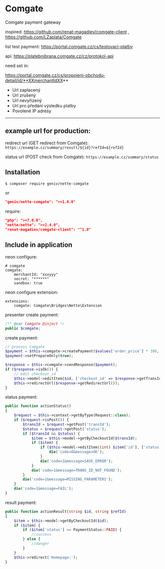 Comgate
=======

Comgate payment gateway

inspired: https://github.com/renat-magadiev/comgate-client , https://github.com/LZaplata/Comgate

list test payment:
https://portal.comgate.cz/cs/testovaci-platby

api:
https://platebnibrana.comgate.cz/cz/protokol-api

need set in:

https://portal.comgate.cz/cs/propojeni-obchodu-detail/id/**XXmerchantIdXX**
- Url zaplacený
- Url zrušený
- Url nevyřízený
- Url pro předání výsledku platby
- Povolené IP adresy

***

example url for production:
---
redirect url (GET redirect from Comgate):
`https://example.cz/summary/result/${id}?refId=${refId}`

status url (POST check from Comgate):
`https://example.cz/summary/status`


Installation
------------

```sh
$ composer require geniv/nette-comgate
```
or
```json
"geniv/nette-comgate": ">=1.0.0"
```

require:
```json
"php": ">=7.0.0",
"nette/nette": ">=2.4.0",
"renat-magadiev/comgate-client": "^1.0"
```

Include in application
----------------------

neon configure:
```neon
# comgate
comgate:
    merchantId: "xxxyyy"
    secret: "******"
    sandbox: true
```

neon configure extension:
```neon
extensions:
    comgate: Comgate\Bridges\Nette\Extension
```


presenter
create payment:
```php
/** @var Comgate @inject */
public $comgate;
```

create payment:
```php
// process Comgate
$payment = $this->comgate->createPayment($values['order_price'] * 100, $values['order_id'], $values['email'], $game['name']);
$payment->setPrepareOnly(true);

$response = $this->comgate->sendResponse($payment);
if ($response->isOk()) {
    // edit checkout_id
    $this->model->editItem($id, ['checkout_id' => $response->getTransId()]);
    $this->redirectUrl($response->getRedirectUrl());
}
```

status payment:
```php
public function actionStatus()
{
    $request = $this->context->getByType(Request::class);
    if ($request->isPost()) {
        $transId = $request->getPost('transId');
        $status = $request->getPost('status');
        if ($transId && $status) {
            $item = $this->model->getByCheckoutId($transId);
            if ($item) {
                if ($this->model->editItem((int) $item['id'], ['status' => $status, 'checkout_date%sql' => 'NOW()', 'active' => true])) {
                    die('code=0&message=OK');
                }
                die('code=1&message=SAVE_ERROR');
            }
            die('code=1&message=TRANS_ID_NOT_FOUND');
        }
        die('code=1&message=MISSING_PARAMETERS');
    }
    die('code=1&message=FAIL');
}
```

result payment:
```php
public function actionResult(string $id, string $refId)
{
    $item = $this->model->getByCheckoutId($id);
    if ($item) {
        if ($item['status'] == PaymentStatus::PAID) {
            //success
        } else {
            //danger
        }
    }
    $this->redirect('Homepage:');
}
```
